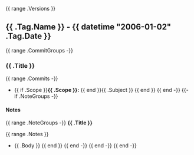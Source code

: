 {{ range .Versions }}
## {{ .Tag.Name }} - {{ datetime "2006-01-02" .Tag.Date }}

{{ range .CommitGroups -}}
### {{ .Title }}

{{ range .Commits -}}
- {{ if .Scope }}**{{ .Scope }}:** {{ end }}{{ .Subject }}
{{ end }}
{{ end -}}
{{- if .NoteGroups -}}
#### Notes

{{ range .NoteGroups -}}
**{{ .Title }}**

{{ range .Notes }}
- {{ .Body }}
{{ end }}
{{ end -}}
{{ end -}}
{{ end -}}
